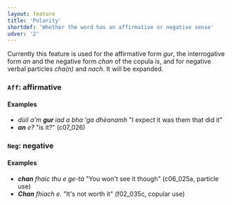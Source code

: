 ```yaml
---
layout: feature
title: 'Polarity'
shortdef: 'Whether the word has an affirmative or negative sense'
udver: '2'
---
```

Currently this feature is used for the affirmative form _gur_, the interrogative form _an_ and the negative form _chan_ of the copula _is_, and for negative verbal particles _cha(n)_ and _nach_.
It will be expanded.

### <a name="Aff">`Aff`</a>: affirmative

#### Examples

* _dùil a'm <b>gur</b> iad a bha 'ga dhèanamh_ "I expect it was them that did it"
* _<b>an</b> e?_ "is it?" (c07\_026)

### <a name="Neg">`Neg`</a>: negative

#### Examples

* _<b>chan</b> fhaic thu e ge-tà_ "You won't see it though" (c06\_025a, particle use)
* _<b>Chan</b> fhiach e._ "It's not worth it" (f02\_035c, copular use)
<!-- Interlanguage links updated So kvě 14 19:02:32 CEST 2022 -->
